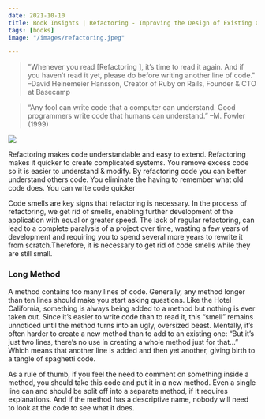```yaml
---
date: 2021-10-10
title: Book Insights | Refactoring - Improving the Design of Existing Code - Code Smells
tags: [books]
image: "/images/refactoring.jpeg"

---
```

> "Whenever you read [Refactoring ], it’s time to read it again. And if you haven’t read it yet, please do before writing another line of code."
> –David Heinemeier Hansson, Creator of Ruby on Rails, Founder & CTO at Basecamp

> “Any fool can write code that a computer can understand. Good programmers write code that humans can understand.”
> –M. Fowler (1999)

![](/images/refactoring.jpeg)

Refactoring makes code understandable and easy to extend. Refactoring makes it quicker to create complicated systems. You remove excess code so it is easier to understand & modify. By refactoring code you can better understand others code. You eliminate the having to remember what old code does. You can write code quicker

Code smells are key signs that refactoring is necessary. In theprocess of refactoring, we get rid of smells, enabling furtherdevelopment of the application with equal or greater speed. The lack of regular refactoring, can lead to a complete paralysisof a project over time, wasting a few years of developmentand requiring you to spend several more years to rewriteit from scratch.Therefore, it is necessary to get rid of code smells while they are still small.

### Long Method

A method contains too many lines of code. Generally, any method longer than ten lines should make you start asking questions. Like the Hotel California, something is always being added to a method but nothing is ever taken out. Since it’s easier to write code than to read it, this “smell” remains unnoticed until the method turns into an ugly, oversized beast. Mentally, it’s often harder to create a new method than to add to an existing one: “But it’s just two lines, there’s no use in creating a whole method just for that...” Which means that another line is added and then yet another, giving birth to a tangle of spaghetti code.

As a rule of thumb, if you feel the need to comment on something inside a method, you should take this code and put it in a new method. Even a single line can and should be split off into a separate method, if it requires explanations. And if the method has a descriptive name, nobody will need to look at the code to see what it does.

